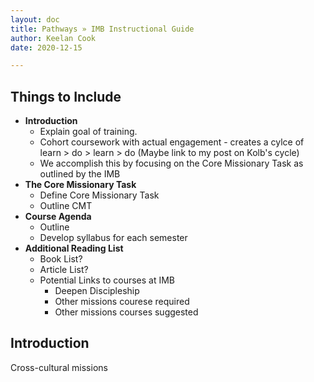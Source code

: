 ```yaml
---
layout: doc
title: Pathways » IMB Instructional Guide
author: Keelan Cook
date: 2020-12-15

---
```


## Things to Include
* **Introduction**
	* Explain goal of training.
	* Cohort coursework with actual engagement - creates a cylce of learn > do > learn > do (Maybe link to my post on Kolb's cycle)
	* We accomplish this by focusing on the Core Missionary Task as outlined by the IMB
* **The Core Missionary Task**
	* Define Core Missionary Task
	* Outline CMT
* **Course Agenda**
	* Outline 
	* Develop syllabus for each semester
* **Additional Reading List**
	* Book List?
	* Article List?
	* Potential Links to courses at IMB
		* Deepen Discipleship
		* Other missions courese required
		* Other missions courses suggested

## Introduction
Cross-cultural missions 
<!--stackedit_data:
eyJoaXN0b3J5IjpbMTg1ODg2OTg1MywxNDg0NTA1OTU3LC04ND
Y3MDg3MywtMjEzNzQyNzU1MiwtMTY1NzkxMzAxMCwtMTA0ODE1
NjI0OV19
-->